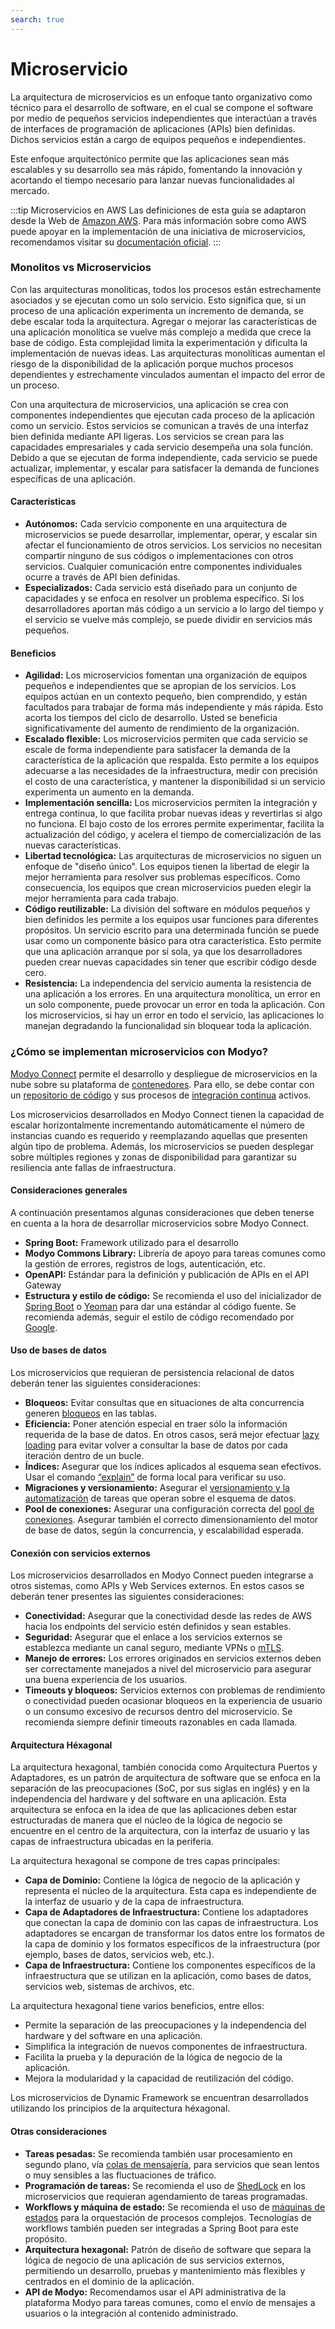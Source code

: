 ```yaml
---
search: true
---
```


# Microservicio

La arquitectura de microservicios es un enfoque tanto organizativo como técnico para el desarrollo de software, en el cual se compone el software por medio de pequeños servicios independientes que interactúan a través de interfaces de programación de aplicaciones (APIs) bien definidas. Dichos servicios están a cargo de equipos pequeños e independientes.

Este enfoque arquitectónico permite que las aplicaciones sean más escalables y su desarrollo sea más rápido, fomentando la innovación y acortando el tiempo necesario para lanzar nuevas funcionalidades al mercado.

:::tip Microservicios en AWS
Las definiciones de esta guía se adaptaron desde la Web de [Amazon AWS](https://aws.amazon.com). Para más información sobre como AWS puede apoyar en la implementación de una iniciativa de microservicios, recomendamos visitar su [documentación oficial](https://aws.amazon.com/microservices).
:::

### Monolitos vs Microservicios

Con las arquitecturas monolíticas, todos los procesos están estrechamente asociados y se ejecutan como un solo servicio. Esto significa que, si un proceso de una aplicación experimenta un incremento de demanda, se debe escalar toda la arquitectura. Agregar o mejorar las características de una aplicación monolítica se vuelve más complejo a medida que crece la base de código. Esta complejidad limita la experimentación y dificulta la implementación de nuevas ideas. Las arquitecturas monolíticas aumentan el riesgo de la disponibilidad de la aplicación porque muchos procesos dependientes y estrechamente vinculados aumentan el impacto del error de un proceso.

Con una arquitectura de microservicios, una aplicación se crea con componentes independientes que ejecutan cada proceso de la aplicación como un servicio. Estos servicios se comunican a través de una interfaz bien definida mediante API ligeras. Los servicios se crean para las capacidades empresariales y cada servicio desempeña una sola función. Debido a que se ejecutan de forma independiente, cada servicio se puede actualizar, implementar, y escalar para satisfacer la demanda de funciones específicas de una aplicación.

#### Características

- **Autónomos:** Cada servicio componente en una arquitectura de microservicios se puede desarrollar, implementar, operar, y escalar sin afectar el funcionamiento de otros servicios. Los servicios no necesitan compartir ninguno de sus códigos o implementaciones con otros servicios. Cualquier comunicación entre componentes individuales ocurre a través de API bien definidas.
- **Especializados:** Cada servicio está diseñado para un conjunto de capacidades y se enfoca en resolver un problema específico. Si los desarrolladores aportan más código a un servicio a lo largo del tiempo y el servicio se vuelve más complejo, se puede dividir en servicios más pequeños.

#### Beneficios

- **Agilidad:** Los microservicios fomentan una organización de equipos pequeños e independientes que se apropian de los servicios. Los equipos actúan en un contexto pequeño, bien comprendido, y están facultados para trabajar de forma más independiente y más rápida. Esto acorta los tiempos del ciclo de desarrollo. Usted se beneficia significativamente del aumento de rendimiento de la organización.
- **Escalado flexible:** Los microservicios permiten que cada servicio se escale de forma independiente para satisfacer la demanda de la característica de la aplicación que respalda. Esto permite a los equipos adecuarse a las necesidades de la infraestructura, medir con precisión el costo de una característica, y mantener la disponibilidad si un servicio experimenta un aumento en la demanda.
- **Implementación sencilla:** Los microservicios permiten la integración y entrega continua, lo que facilita probar nuevas ideas y revertirlas si algo no funciona. El bajo costo de los errores permite experimentar, facilita la actualización del código, y acelera el tiempo de comercialización de las nuevas características.
- **Libertad tecnológica:** Las arquitecturas de microservicios no siguen un enfoque de "diseño único". Los equipos tienen la libertad de elegir la mejor herramienta para resolver sus problemas específicos. Como consecuencia, los equipos que crean microservicios pueden elegir la mejor herramienta para cada trabajo.
- **Código reutilizable:** La división del software en módulos pequeños y bien definidos les permite a los equipos usar funciones para diferentes propósitos. Un servicio escrito para una determinada función se puede usar como un componente básico para otra característica. Esto permite que una aplicación arranque por sí sola, ya que los desarrolladores pueden crear nuevas capacidades sin tener que escribir código desde cero.
- **Resistencia:** La independencia del servicio aumenta la resistencia de una aplicación a los errores. En una arquitectura monolítica, un error en un solo componente, puede provocar un error en toda la aplicación. Con los microservicios, si hay un error en todo el servicio, las aplicaciones lo manejan degradando la funcionalidad sin bloquear toda la aplicación.

### ¿Cómo se implementan microservicios con Modyo?

[Modyo Connect](/es/connect) permite el desarrollo y despliegue de microservicios en la nube sobre su plataforma de [contenedores](/es/connect/components/infrastructure.md#contenedores). Para ello, se debe contar con un [repositorio de código](/es/connect/components/development.md#repositorio-de-codigo) y sus procesos de [integración continua](/es/connect/components/development.md#integracion-continua) activos.

Los microservicios desarrollados en Modyo Connect tienen la capacidad de escalar horizontalmente incrementando automáticamente el número de instancias cuando es requerido y reemplazando aquellas que presenten algún tipo de problema. Además, los microservicios se pueden desplegar sobre múltiples regiones y zonas de disponibilidad para garantizar su resiliencia ante fallas de infraestructura.

#### Consideraciones generales

A continuación presentamos algunas consideraciones que deben tenerse en cuenta a la hora de desarrollar microservicios sobre Modyo Connect.

- **Spring Boot:** Framework utilizado para el desarrollo
- **Modyo Commons Library:** Librería de apoyo para tareas comunes como la gestión de errores, registros de logs,
  autenticación, etc.
- **OpenAPI:** Estándar para la definición y publicación de APIs en el API Gateway
- **Estructura y estilo de código:** Se recomienda el uso del inicializador de [Spring Boot](https://start.spring.io)
  o [Yeoman](https://yeoman.io/generators) para dar una estándar al código fuente. Se recomienda además, seguir el
  estilo de código recomendado por [Google](https://google.github.io/styleguide/javaguide.html).

#### Uso de bases de datos

Los microservicios que requieran de persistencia relacional de datos deberán tener las siguientes consideraciones:

- **Bloqueos:** Evitar consultas que en situaciones de alta concurrencia generen [bloqueos](https://www.baeldung.com/jpa-pessimistic-locking) en las tablas.
- **Eficiencia:** Poner atención especial en traer sólo la información requerida de la base de datos. En otros casos, será mejor efectuar [lazy loading](https://www.baeldung.com/hibernate-lazy-eager-loading) para evitar volver a consultar la base de datos por cada iteración dentro de un bucle.
- **Índices:** Asegurar que los índices aplicados al esquema sean efectivos. Usar el comando [“explain”](https://dev.mysql.com/doc/refman/8.0/en/using-explain.html) de forma local para verificar su uso.
- **Migraciones y versionamiento:** Asegurar el [versionamiento y la automatización](https://flywaydb.org) de tareas que operan sobre el esquema de datos.
- **Pool de conexiones:** Asegurar una configuración correcta del [pool de conexiones](https://www.baeldung.com/java-connection-pooling). Asegurar también el correcto dimensionamiento del motor de base de datos, según la concurrencia, y escalabilidad esperada.

#### Conexión con servicios externos

Los microservicios desarrollados en Modyo Connect pueden integrarse a otros sistemas, como APIs y Web Services externos. En estos casos se deberán tener presentes las siguientes consideraciones:

- **Conectividad:** Asegurar que la conectividad desde las redes de AWS hacia los endpoints del servicio estén definidos y sean estables.
- **Seguridad:** Asegurar que el enlace a los servicios externos se establezca mediante un canal seguro, mediante VPNs o [mTLS](https://www.cloudflare.com/learning/access-management/what-is-mutual-tls/).
- **Manejo de errores:** Los errores originados en servicios externos deben ser correctamente manejados a nivel del microservicio para asegurar una buena experiencia de los usuarios.
- **Timeouts y bloqueos:** Servicios externos con problemas de rendimiento o conectividad pueden ocasionar bloqueos en la experiencia de usuario o un consumo excesivo de recursos dentro del microservicio. Se recomienda siempre definir timeouts razonables en cada llamada.

#### Arquitectura Héxagonal
La arquitectura hexagonal, también conocida como Arquitectura Puertos y Adaptadores, es un patrón de arquitectura de software que se enfoca en la separación de las preocupaciones (SoC, por sus siglas en inglés) y en la independencia del hardware y del software en una aplicación. Esta arquitectura se enfoca en la idea de que las aplicaciones deben estar estructuradas de manera que el núcleo de la lógica de negocio se encuentre en el centro de la arquitectura, con la interfaz de usuario y las capas de infraestructura ubicadas en la periferia.

La arquitectura hexagonal se compone de tres capas principales:

- **Capa de Dominio:** Contiene la lógica de negocio de la aplicación y representa el núcleo de la arquitectura. Esta capa es independiente de la interfaz de usuario y de la capa de infraestructura.
- **Capa de Adaptadores de Infraestructura:** Contiene los adaptadores que conectan la capa de dominio con las capas de infraestructura. Los adaptadores se encargan de transformar los datos entre los formatos de la capa de dominio y los formatos específicos de la infraestructura (por ejemplo, bases de datos, servicios web, etc.).
- **Capa de Infraestructura:** Contiene los componentes específicos de la infraestructura que se utilizan en la aplicación, como bases de datos, servicios web, sistemas de archivos, etc.

La arquitectura hexagonal tiene varios beneficios, entre ellos:

- Permite la separación de las preocupaciones y la independencia del hardware y del software en una aplicación.
- Simplifica la integración de nuevos componentes de infraestructura.
- Facilita la prueba y la depuración de la lógica de negocio de la aplicación.
- Mejora la modularidad y la capacidad de reutilización del código.

Los microservicios de Dynamic Framework se encuentran desarrollados utilizando los principios de la arquitectura héxagonal.


#### Otras consideraciones

- **Tareas pesadas:** Se recomienda también usar procesamiento en segundo plano, vía [colas de mensajería](../components/infrastructure.md#colas-de-mensajeria), para servicios que sean lentos o muy sensibles a las fluctuaciones de tráfico.
- **Programación de tareas:** Se recomienda el uso de [ShedLock](https://www.baeldung.com/shedlock-spring) en los microservicios que requieran agendamiento de tareas programadas.
- **Workflows y máquina de estado:** Se recomienda el uso de [máquinas de estados](https://www.baeldung.com/spring-state-machine) para la orquestación de procesos complejos. Tecnologías de workflows también pueden ser integradas a Spring Boot para este propósito.
- **Arquitectura hexagonal:** Patrón de diseño de software que separa la lógica de negocio de una aplicación de sus servicios externos, permitiendo un desarrollo, pruebas y mantenimiento más flexibles y centrados en el dominio de la aplicación.
- **API de Modyo:** Recomendamos usar el API administrativa de la plataforma Modyo para tareas comunes, como el envío de mensajes a usuarios o la integración al contenido administrado.



